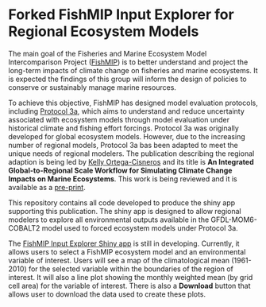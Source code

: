 # Forked FishMIP Input Explorer for Regional Ecosystem Models
The main goal of the Fisheries and Marine Ecosystem Model Intercomparison Project ([FishMIP](https://fishmip.org/)) is to better understand and project the long-term impacts of climate change on fisheries and marine ecosystems. It is expected the findings of this group will inform the design of policies to conserve or sustainably manage marine resources.  
  
To achieve this objective, FishMIP has designed model evaluation protocols, including [Protocol 3a](https://github.com/Fish-MIP/FishMIP2.0_TrackA_ISIMIP3a), which aims to understand and reduce uncertainty associated with ecosystem models through model evaluation under historical climate and fishing effort forcings. Protocol 3a was originally developed for global ecosystem models. However, due to the increasing number of regional models, Protocol 3a bas been adapted to meet the unique needs of regional modelers. The publication describing the regional adaption is being led by [Kelly Ortega-Cisneros](https://orcid.org/0000-0003-2511-5448) and its title is **An Integrated Global-to-Regional Scale Workflow for Simulating Climate Change Impacts on Marine Ecosystems**. This work is being reviewed and it is available as a [pre-print](http://dx.doi.org/10.22541/essoar.171587234.44707846/v1).  

This repository contains all code developed to produce the shiny app supporting this publication. The shiny app is designed to allow regional modelers to explore all environmental outputs available in the GFDL-MOM6-COBALT2 model used to forced ecosystem models under Protocol 3a. 

The [FishMIP Input Explorer Shiny app](https://rstudio.global-ecosystem-model.cloud.edu.au/shiny/FishMIP_Input_Explorer/) is still in developing. Currently, it allows users to select a FishMIP ecosystem model and an environmental variable of interest. Users will see a map of the climatological mean (1961-2010) for the selected variable within the boundaries of the region of interest. It will also a line plot showing the monthly weighted mean (by grid cell area) for the variable of interest. There is also a **Download** button that allows user to download the data used to create these plots.  
  